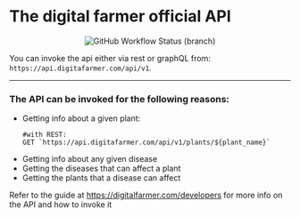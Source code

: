 # The digital farmer official API

<p align="center">
 <img alt="GitHub Workflow Status (branch)" src="https://img.shields.io/github/workflow/status/ndaba1/digital-farmer-api/Digital%20Farmer%20API%20CI/main">
</p>


You can invoke the api either via rest or graphQL from:
 `https://api.digitafarmer.com/api/v1`.
 
---

### The API can be invoked for the following reasons:
- Getting info about a given plant:
  ```
  #with REST:
  GET `https://api.digitafarmer.com/api/v1/plants/${plant_name}`

  ```
- Getting info about any given disease
- Getting the diseases that can affect a plant
- Getting the plants that a disease can affect

Refer to the guide at https://digitalfarmer.com/developers for more info on the API and how to invoke it
